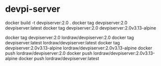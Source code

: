 # devpi-server

docker build -t devpiserver:2.0 .
docker tag devpiserver:2.0 devpiserver:latest
docker tag devpiserver:2.0 devpiserver:2.0v3.13-alpine

docker tag devpiserver:2.0 lordraw/devpiserver:2.0
docker tag devpiserver:latest lordraw/devpiserver:latest
docker tag devpiserver:2.0v3.13-alpine lordraw/devpiserver:2.0v3.13-alpine
docker push lordraw/devpiserver:2.0
docker push lordraw/devpiserver:2.0v3.13-alpine
docker push lordraw/devpiserver:latest

